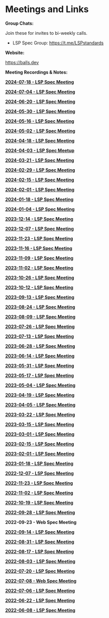 # Meetings and Links

**Group Chats:** 

Join these for invites to bi-weekly calls.
- LSP Spec Group: https://t.me/LSPstandards


**Website:** 

https://balls.dev

**Meeting Recordings & Notes:**

[**2024-07-18 - LSP Spec Meeting**](2024-07-18.md)

[**2024-07-04 - LSP Spec Meeting**](2024-07-04.md)

[**2024-06-20 - LSP Spec Meeting**](2024-06-20.md)

[**2024-05-30 - LSP Spec Meeting**](2024-05-30.md)

[**2024-05-16 - LSP Spec Meeting**](2024-05-16.md)

[**2024-05-02 - LSP Spec Meeting**](2024-05-02.md)

[**2024-04-18 - LSP Spec Meeting**](2024-04-18.md)

[**2024-04-03 - LSP Spec Meetup**](2024-04-03.md)

[**2024-03-21 - LSP Spec Meeting**](2024-03-21.md)

[**2024-02-29 - LSP Spec Meeting**](2024-02-29.md)

[**2024-02-15 - LSP Spec Meeting**](2024-02-15.md)

[**2024-02-01 - LSP Spec Meeting**](2024-02-01.md)

[**2024-01-18 - LSP Spec Meeting**](2024-01-18.md)

[**2024-01-04 - LSP Spec Meeting**](2024-01-04.md)

[**2023-12-14 - LSP Spec Meeting**](2023-12-14.md)

[**2023-12-07 - LSP Spec Meeting**](2023-12-07.md)

[**2023-11-23 - LSP Spec Meeting**](2023-11-23.md)

[**2023-11-16 - LSP Spec Meeting**](2023-11-16.md)

[**2023-11-09 - LSP Spec Meeting**](2023-11-09.md)

[**2023-11-02 - LSP Spec Meeting**](2023-11-02.md)

[**2023-10-26 - LSP Spec Meeting**](2023-10-26.md)

[**2023-10-12 - LSP Spec Meeting**](2023-10-12.md)

[**2023-09-13 - LSP Spec Meeting**](2023-09-13)

[**2023-08-24 - LSP Spec Meeting**](2023-08-24.md)

[**2023-08-09 - LSP Spec Meeting**](2023-08-09.md)

[**2023-07-26 - LSP Spec Meeting**](2023-07-26.md)

[**2023-07-13 - LSP Spec Meeting**](2023-07-13.md)

[**2023-06-28 - LSP Spec Meeting**](2023-06-28.md)

[**2023-06-14 - LSP Spec Meeting**](2023-06-14.md)

[**2023-05-31 - LSP Spec Meeting**](2023-05-31.md)

[**2023-05-17 - LSP Spec Meeting**](2023-05-17.md)

[**2023-05-04 - LSP Spec Meeting**](2023-05-04.md)

[**2023-04-19 - LSP Spec Meeting**](2023-04-19.md)

[**2023-04-05 - LSP Spec Meeting**](2023-04-05.md)

[**2023-03-22 - LSP Spec Meeting**](2023-22-03.md)

[**2023-03-15 - LSP Spec Meeting**](2023-15-03.md)

[**2023-03-01 - LSP Spec Meeting**](2023-03-01.md)

[**2023-02-15 - LSP Spec Meeting**](2023-02-15.md)

[**2023-02-01 - LSP Spec Meeting**](2023-02-01.md)

[**2023-01-18 - LSP Spec Meeting**](2023-01-18.md)

[**2022-12-07 - LSP Spec Meeting**](2022-12-07.md)

[**2022-11-23 - LSP Spec Meeting**](2022-11-23.md)

[**2022-11-02 - LSP Spec Meeting**](2022-11-02.md)

[**2022-10-19 - LSP Spec Meeting**](2022-10-19.md)

[**2022-09-28 - LSP Spec Meeting**](2022-09-28.md)

**2022-09-23 - Web Spec Meeting**

[**2022-09-14 - LSP Spec Meeting**](2022-09-14.md)

[**2022-08-31 - LSP Spec Meeting**](2022-08-31.md)

[**2022-08-17 - LSP Spec Meeting**](2022-08-17.md)

[**2022-08-03 - LSP Spec Meeting**](2022-08-03.md)

[**2022-07-20 - LSP Spec Meeting**](2022-07-20.md)

[**2022-07-08 - Web Spec Meeting**](2022-07-08.md)

[**2022-07-06 - LSP Spec Meeting**](2022-07-06.md)

[**2022-06-22 - LSP Spec Meeting**](2022-06-22.md)

[**2022-06-08 - LSP Spec Meeting**](2022-06-08.md)


